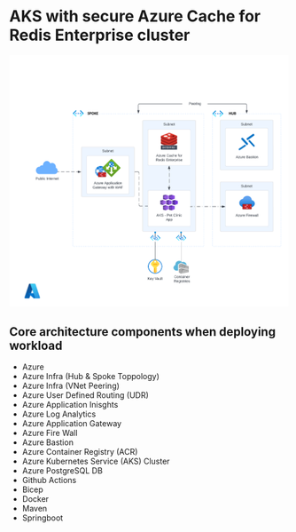 # AKS with secure Azure Cache for Redis Enterprise cluster

![Architectural diagram ](./media/AKS-secure-redis-cache.png)

## Core architecture components when deploying workload

* Azure
* Azure Infra (Hub & Spoke Toppology)
* Azure Infra (VNet Peering)
* Azure User Defined Routing (UDR)
* Azure Application Inisghts
* Azure Log Analytics
* Azure Application Gateway
* Azure Fire Wall
* Azure Bastion
* Azure Container Registry (ACR)
* Azure Kubernetes Service (AKS) Cluster
* Azure PostgreSQL DB
* Github Actions
* Bicep
* Docker
* Maven
* Springboot